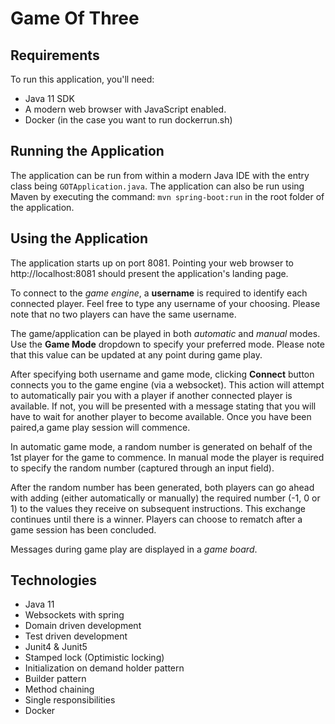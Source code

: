 # Game Of Three

## Requirements
To run this application, you'll need:
- Java 11 SDK
- A modern web browser with JavaScript enabled.
- Docker (in the case you want to run dockerrun.sh)

## Running the Application
The application can be run from within a modern Java IDE with the entry class being `GOTApplication.java`.
The application can also be run using Maven by executing the command: `mvn spring-boot:run` in the root folder of the application.

## Using the Application
The application starts up on port 8081. Pointing your web browser to http://localhost:8081 should present
the application's landing page.

To connect to the _game engine_, a **username** is required to identify each connected player. Feel free to type
any username of your choosing. Please note that no two players can have the same username.

The game/application can be played in both _automatic_ and _manual_ modes. Use the **Game Mode** dropdown to
specify your preferred mode. Please note that this value can be updated at any point during game play.

After specifying both username and game mode, clicking **Connect** button connects you to the game engine (via a websocket).
This action will attempt to automatically pair you with a player if another connected player is available. If not, you will be presented
with a message stating that you will have to wait for another player to become available. Once you have been paired,a game play session will commence.

In automatic game mode, a random number is generated on behalf of the 1st player for the game to commence. In manual mode
the player is required to specify the random number (captured through an input field).

After the random number has been generated, both players can go ahead with adding (either automatically or manually) the required number (-1, 0 or 1) 
to the values they receive on subsequent instructions. This exchange continues until there is a winner.
Players can choose to rematch after a game session has been concluded.

Messages during game play are displayed in a _game board_.

## Technologies
- Java 11
- Websockets with spring
- Domain driven development
- Test driven development
- Junit4 & Junit5
- Stamped lock (Optimistic locking)
- Initialization on demand holder pattern
- Builder pattern
- Method chaining
- Single responsibilities
- Docker


